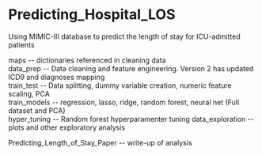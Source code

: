 # Predicting_Hospital_LOS
Using MIMIC-III database to predict the length of stay for ICU-admitted patients  

maps -- dictionaries referenced in cleaning data  
data_prep -- Data cleaning and feature engineering. Version 2 has updated ICD9 and diagnoses mapping  
train_test -- Data splitting, dummy variable creation, numeric feature scaling, PCA  
train_models -- regression, lasso, ridge, random forest, neural net (Full dataset and PCA)  
hyper_tuning -- Random forest hyperparamenter tuning
data_exploration -- plots and other exploratory analysis

Predicting_Length_of_Stay_Paper -- write-up of analysis
